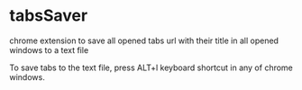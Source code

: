 # tabsSaver
chrome extension to save all opened tabs url with their title in all opened windows to a text file

To save tabs to the text file, press ALT+l keyboard shortcut in any of chrome windows.